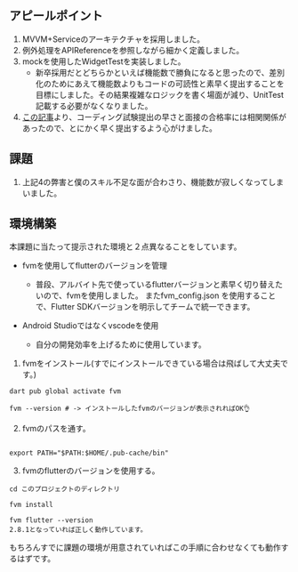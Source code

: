 ## アピールポイント

1. MVVM+Serviceのアーキテクチャを採用しました。
2. 例外処理をAPIReferenceを参照しながら細かく定義しました。
3. mockを使用したWidgetTestを実装しました。
      - 新卒採用だとどちらかといえば機能数で勝負になると思ったので、差別化のためにあえて機能数よりもコードの可読性と素早く提出することを目標にしました。その結果複雑なロジックを書く場面が減り、UnitTest記載する必要がなくなりました。
4. [この記事](https://note.com/raykataoka/n/n00d1ff3a1497)より、コーディング試験提出の早さと面接の合格率には相関関係があったので、とにかく早く提出するよう心がけました。

## 課題
1. 上記4の弊害と僕のスキル不足な面が合わさり、機能数が寂しくなってしまいました。
## 環境構築
本課題に当たって提示された環境と２点異なることをしています。
- fvmを使用してflutterのバージョンを管理
   - 普段、アルバイト先で使っているflutterバージョンと素早く切り替えたいので、fvmを使用しました。
またfvm_config.json を使用することで、Flutter SDKバージョンを明示してチームで統一できます。

- Android Studioではなくvscodeを使用
   - 自分の開発効率を上げるために使用しています。

1. fvmをインストール(すでにインストールできている場合は飛ばして大丈夫です。)
```
dart pub global activate fvm

fvm --version # -> インストールしたfvmのバージョンが表示されればOK👌
```

2. fvmのパスを通す。

```.zshrc

export PATH="$PATH:$HOME/.pub-cache/bin"

```

3. fvmのflutterのバージョンを使用する。

```
cd このプロジェクトのディレクトリ

fvm install

fvm flutter --version
2.8.1となっていれば正しく動作しています。
```

もちろんすでに課題の環境が用意されていればこの手順に合わせなくても動作するはずです。